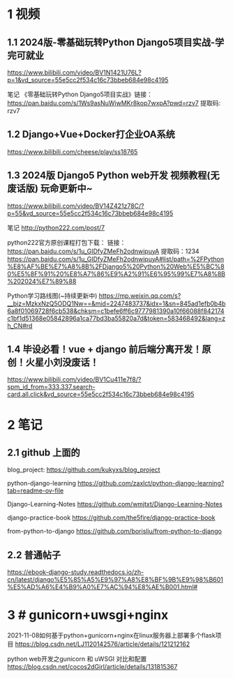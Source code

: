 
# 1 视频 
## 1.1 2024版-零基础玩转Python Django5项目实战-学完可就业

https://www.bilibili.com/video/BV1N1421U76L?p=1&vd_source=55e5cc2f534c16c73bbeb684e98c4195

笔记 《零基础玩转Python Django5项目实战》链接：https://pan.baidu.com/s/1Ws9asNuWjwMKr8kop7wxpA?pwd=rzv7 提取码: rzv7

## 1.2 Django+Vue+Docker打企业OA系统

https://www.bilibili.com/cheese/play/ss18765

## 1.3 2024版 Django5 Python web开发 视频教程(无废话版) 玩命更新中~

https://www.bilibili.com/video/BV14Z421z78C/?p=55&vd_source=55e5cc2f534c16c73bbeb684e98c4195


笔记
http://python222.com/post/7

python222官方原创课程打包下载： 
链接：https://pan.baidu.com/s/1u_GIDfyZMeFh2odnwipuyA 
提取码：1234
https://pan.baidu.com/s/1u_GIDfyZMeFh2odnwipuyA#list/path=%2FPython%E8%AF%BE%E7%A8%8B%2FDjango5%20Python%20Web%E5%BC%80%E5%8F%91%20%E8%A7%86%E9%A2%91%E6%95%99%E7%A8%8B%202024%E7%89%88

Python学习路线图(~持续更新中)
https://mp.weixin.qq.com/s?__biz=MzkxNzQ5ODQ1Nw==&mid=2247483737&idx=1&sn=845ad1efb0b4b6a8f01069728f6cb538&chksm=c1befe6ff6c9777981390a10f66088f842174c1bf1d51368e05842896a1ca77bd3ba55820a7d&token=583468492&lang=zh_CN#rd


## 1.4 毕设必看！vue + django 前后端分离开发！原创！火星小刘没废话！



https://www.bilibili.com/video/BV1Cu411e7f8/?spm_id_from=333.337.search-card.all.click&vd_source=55e5cc2f534c16c73bbeb684e98c4195



# 2 笔记 


## 2.1 github 上面的 
blog_project: 
https://github.com/kukyxs/blog_project

python-django-learning 
https://github.com/zaxlct/python-django-learning?tab=readme-ov-file

Django-Learning-Notes
https://github.com/wmjtxt/Django-Learning-Notes


django-practice-book 
https://github.com/the5fire/django-practice-book

from-python-to-django 
https://github.com/borisliu/from-python-to-django


## 2.2 普通帖子 

https://ebook-django-study.readthedocs.io/zh-cn/latest/django%E5%85%A5%E9%97%A8%E8%BF%9B%E9%98%B601%E5%AD%A6%E4%B9%A0%E7%AC%94%E8%AE%B001.html#



# 3 # gunicorn+uwsgi+nginx



2021-11-08如何基于python+gunicorn+nginx在linux服务器上部署多个flask项目
https://blog.csdn.net/LJ1120142576/article/details/121212162


python web开发之gunicorn 和 uWSGI 对比和配置
https://blog.csdn.net/cocos2dGirl/article/details/131815367